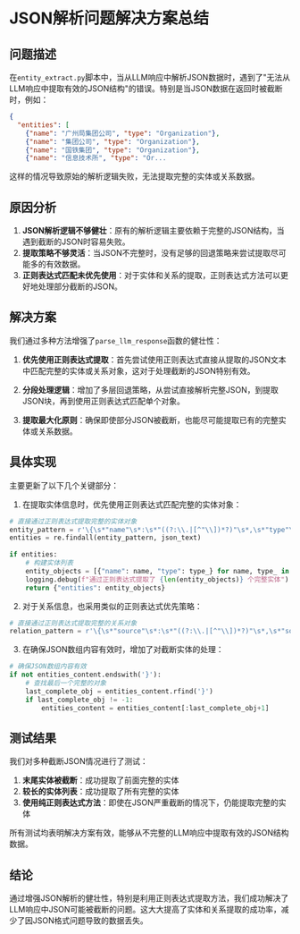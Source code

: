 # JSON解析问题解决方案总结

## 问题描述

在`entity_extract.py`脚本中，当从LLM响应中解析JSON数据时，遇到了"无法从LLM响应中提取有效的JSON结构"的错误。特别是当JSON数据在返回时被截断时，例如：

```json
{
  "entities": [
    {"name": "广州局集团公司", "type": "Organization"},
    {"name": "集团公司", "type": "Organization"},
    {"name": "国铁集团", "type": "Organization"},
    {"name": "信息技术所", "type": "Or...
```

这样的情况导致原始的解析逻辑失败，无法提取完整的实体或关系数据。

## 原因分析

1. **JSON解析逻辑不够健壮**：原有的解析逻辑主要依赖于完整的JSON结构，当遇到截断的JSON时容易失败。
2. **提取策略不够灵活**：当JSON不完整时，没有足够的回退策略来尝试提取尽可能多的有效数据。
3. **正则表达式匹配未优先使用**：对于实体和关系的提取，正则表达式方法可以更好地处理部分截断的JSON。

## 解决方案

我们通过多种方法增强了`parse_llm_response`函数的健壮性：

1. **优先使用正则表达式提取**：首先尝试使用正则表达式直接从提取的JSON文本中匹配完整的实体或关系对象，这对于处理截断的JSON特别有效。

2. **分段处理逻辑**：增加了多层回退策略，从尝试直接解析完整JSON，到提取JSON块，再到使用正则表达式匹配单个对象。

3. **提取最大化原则**：确保即使部分JSON被截断，也能尽可能提取已有的完整实体或关系数据。

## 具体实现

主要更新了以下几个关键部分：

1. 在提取实体信息时，优先使用正则表达式匹配完整的实体对象：
```python
# 直接通过正则表达式提取完整的实体对象
entity_pattern = r'\{\s*"name"\s*:\s*"((?:\\.|[^"\\])*?)"\s*,\s*"type"\s*:\s*"((?:\\.|[^"\\])*?)"\s*\}'
entities = re.findall(entity_pattern, json_text)
    
if entities:
    # 构建实体列表
    entity_objects = [{"name": name, "type": type_} for name, type_ in entities]
    logging.debug(f"通过正则表达式提取了 {len(entity_objects)} 个完整实体")
    return {"entities": entity_objects}
```

2. 对于关系信息，也采用类似的正则表达式优先策略：
```python
# 直接通过正则表达式提取完整的关系对象
relation_pattern = r'\{\s*"source"\s*:\s*"((?:\\.|[^"\\])*?)"\s*,\s*"source_type"\s*:\s*"((?:\\.|[^"\\])*?)"\s*,\s*"target"\s*:\s*"((?:\\.|[^"\\])*?)"\s*,\s*"target_type"\s*:\s*"((?:\\.|[^"\\])*?)"\s*,\s*"type"\s*:\s*"((?:\\.|[^"\\])*?)"\s*\}'
```

3. 在确保JSON数组内容有效时，增加了对截断实体的处理：
```python
# 确保JSON数组内容有效
if not entities_content.endswith('}'):
    # 查找最后一个完整的对象
    last_complete_obj = entities_content.rfind('}')
    if last_complete_obj != -1:
        entities_content = entities_content[:last_complete_obj+1]
```

## 测试结果

我们对多种截断JSON情况进行了测试：

1. **末尾实体被截断**：成功提取了前面完整的实体
2. **较长的实体列表**：成功提取了所有完整的实体
3. **使用纯正则表达式方法**：即使在JSON严重截断的情况下，仍能提取完整的实体

所有测试均表明解决方案有效，能够从不完整的LLM响应中提取有效的JSON结构数据。

## 结论

通过增强JSON解析的健壮性，特别是利用正则表达式提取方法，我们成功解决了LLM响应中JSON可能被截断的问题。这大大提高了实体和关系提取的成功率，减少了因JSON格式问题导致的数据丢失。 